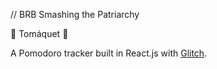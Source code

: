 // BRB Smashing the Patriarchy

:tomato: Tomáquet :tomato:

A Pomodoro tracker built in React.js with [Glitch](https://glitch.com).